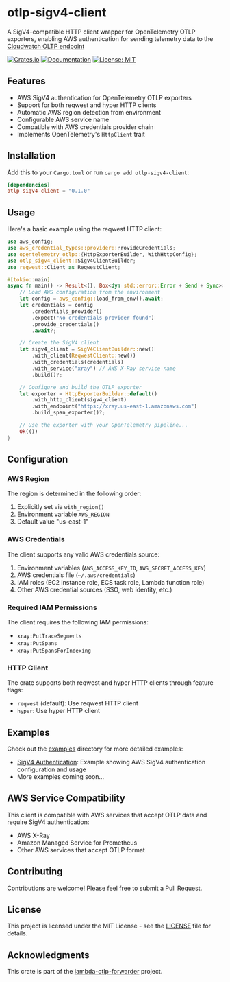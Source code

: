 # otlp-sigv4-client

A SigV4-compatible HTTP client wrapper for OpenTelemetry OTLP exporters, enabling AWS authentication for sending telemetry data to the [Cloudwatch OLTP endpoint](https://docs.aws.amazon.com/AmazonCloudWatch/latest/monitoring/CloudWatch-OTLPEndpoint.html)

[![Crates.io](https://img.shields.io/crates/v/otlp-sigv4-client.svg)](https://crates.io/crates/otlp-sigv4-client)
[![Documentation](https://docs.rs/otlp-sigv4-client/badge.svg)](https://docs.rs/otlp-sigv4-client)
[![License: MIT](https://img.shields.io/badge/License-MIT-yellow.svg)](https://opensource.org/licenses/MIT)

## Features

- AWS SigV4 authentication for OpenTelemetry OTLP exporters
- Support for both reqwest and hyper HTTP clients
- Automatic AWS region detection from environment
- Configurable AWS service name
- Compatible with AWS credentials provider chain
- Implements OpenTelemetry's `HttpClient` trait

## Installation

Add this to your `Cargo.toml` or run `cargo add otlp-sigv4-client`:

```toml
[dependencies]
otlp-sigv4-client = "0.1.0"
```

## Usage

Here's a basic example using the reqwest HTTP client:

```rust
use aws_config;
use aws_credential_types::provider::ProvideCredentials;
use opentelemetry_otlp::{HttpExporterBuilder, WithHttpConfig};
use otlp_sigv4_client::SigV4ClientBuilder;
use reqwest::Client as ReqwestClient;

#[tokio::main]
async fn main() -> Result<(), Box<dyn std::error::Error + Send + Sync>> {
    // Load AWS configuration from the environment
    let config = aws_config::load_from_env().await;
    let credentials = config
        .credentials_provider()
        .expect("No credentials provider found")
        .provide_credentials()
        .await?;

    // Create the SigV4 client
    let sigv4_client = SigV4ClientBuilder::new()
        .with_client(ReqwestClient::new())
        .with_credentials(credentials)
        .with_service("xray") // AWS X-Ray service name
        .build()?;

    // Configure and build the OTLP exporter
    let exporter = HttpExporterBuilder::default()
        .with_http_client(sigv4_client)
        .with_endpoint("https://xray.us-east-1.amazonaws.com")
        .build_span_exporter()?;

    // Use the exporter with your OpenTelemetry pipeline...
    Ok(())
}
```

## Configuration

### AWS Region

The region is determined in the following order:
1. Explicitly set via `with_region()`
2. Environment variable `AWS_REGION`
3. Default value "us-east-1"

### AWS Credentials

The client supports any valid AWS credentials source:
1. Environment variables (`AWS_ACCESS_KEY_ID`, `AWS_SECRET_ACCESS_KEY`)
2. AWS credentials file (`~/.aws/credentials`)
3. IAM roles (EC2 instance role, ECS task role, Lambda function role)
4. Other AWS credential sources (SSO, web identity, etc.)

### Required IAM Permissions

The client requires the following IAM permissions:
- `xray:PutTraceSegments`
- `xray:PutSpans`
- `xray:PutSpansForIndexing`

### HTTP Client

The crate supports both reqwest and hyper HTTP clients through feature flags:
- `reqwest` (default): Use reqwest HTTP client
- `hyper`: Use hyper HTTP client

## Examples

Check out the [examples](examples/) directory for more detailed examples:
- [SigV4 Authentication](examples/sigv4_auth/): Example showing AWS SigV4 authentication configuration and usage
- More examples coming soon...

## AWS Service Compatibility

This client is compatible with AWS services that accept OTLP data and require SigV4 authentication:
- AWS X-Ray
- Amazon Managed Service for Prometheus
- Other AWS services that accept OTLP format

## Contributing

Contributions are welcome! Please feel free to submit a Pull Request.

## License

This project is licensed under the MIT License - see the [LICENSE](LICENSE) file for details.

## Acknowledgments

This crate is part of the [lambda-otlp-forwarder](https://github.com/dev7a/lambda-otlp-forwarder) project. 